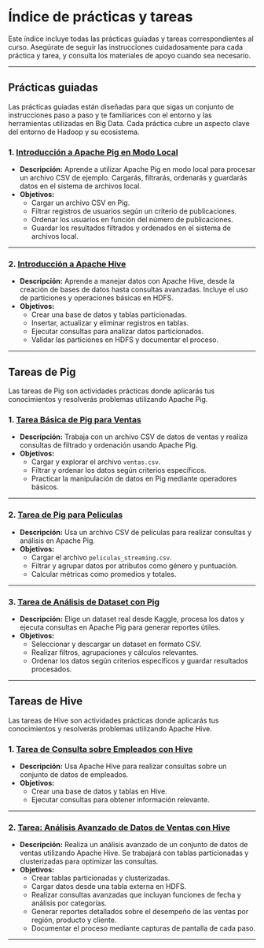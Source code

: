 # Índice de prácticas y tareas

Este índice incluye todas las prácticas guiadas y tareas correspondientes al curso. Asegúrate de seguir las instrucciones cuidadosamente para cada práctica y tarea, y consulta los materiales de apoyo cuando sea necesario.

---

## **Prácticas guiadas**

Las prácticas guiadas están diseñadas para que sigas un conjunto de instrucciones paso a paso y te familiarices con el entorno y las herramientas utilizadas en Big Data. Cada práctica cubre un aspecto clave del entorno de Hadoop y su ecosistema.

### **1. [Introducción a Apache Pig en Modo Local](./pig/1_introduccion_apache_pig_local.md)**  
- **Descripción:** Aprende a utilizar Apache Pig en modo local para procesar un archivo CSV de ejemplo. Cargarás, filtrarás, ordenarás y guardarás datos en el sistema de archivos local.  
- **Objetivos:**
    - Cargar un archivo CSV en Pig.
    - Filtrar registros de usuarios según un criterio de publicaciones.
    - Ordenar los usuarios en función del número de publicaciones.
    - Guardar los resultados filtrados y ordenados en el sistema de archivos local.

---

### **2. [Introducción a Apache Hive](./hive/1_introduccion_apache_hive.md)**  
- **Descripción:** Aprende a manejar datos con Apache Hive, desde la creación de bases de datos hasta consultas avanzadas. Incluye el uso de particiones y operaciones básicas en HDFS.  
- **Objetivos:**
    - Crear una base de datos y tablas particionadas.
    - Insertar, actualizar y eliminar registros en tablas.
    - Ejecutar consultas para analizar datos particionados.
    - Validar las particiones en HDFS y documentar el proceso.

---

## **Tareas de Pig**

Las tareas de Pig son actividades prácticas donde aplicarás tus conocimientos y resolverás problemas utilizando Apache Pig.

### **1. [Tarea Básica de Pig para Ventas](./pig/2_ventas.md)**  
- **Descripción:** Trabaja con un archivo CSV de datos de ventas y realiza consultas de filtrado y ordenación usando Apache Pig.  
- **Objetivos:**
    - Cargar y explorar el archivo `ventas.csv`.
    - Filtrar y ordenar los datos según criterios específicos.
    - Practicar la manipulación de datos en Pig mediante operadores básicos.

---

### **2. [Tarea de Pig para Películas](./pig/3_peliculas.md)**  
- **Descripción:** Usa un archivo CSV de películas para realizar consultas y análisis en Apache Pig.  
- **Objetivos:**
    - Cargar el archivo `peliculas_streaming.csv`.
    - Filtrar y agrupar datos por atributos como género y puntuación.
    - Calcular métricas como promedios y totales.

---

### **3. [Tarea de Análisis de Dataset con Pig](./pig/4_csv_eleccion.md)**  
- **Descripción:** Elige un dataset real desde Kaggle, procesa los datos y ejecuta consultas en Apache Pig para generar reportes útiles.  
- **Objetivos:**
    - Seleccionar y descargar un dataset en formato CSV.
    - Realizar filtros, agrupaciones y cálculos relevantes.
    - Ordenar los datos según criterios específicos y guardar resultados procesados.

---

## **Tareas de Hive**

Las tareas de Hive son actividades prácticas donde aplicarás tus conocimientos y resolverás problemas utilizando Apache Hive.

### **1. [Tarea de Consulta sobre Empleados con Hive](./hive/2_empleados.md)**
- **Descripción:** Usa Apache Hive para realizar consultas sobre un conjunto de datos de empleados.
- **Objetivos:**
    - Crear una base de datos y tablas en Hive.
    - Ejecutar consultas para obtener información relevante.

---

### **2. [Tarea: Análisis Avanzado de Datos de Ventas con Hive](./hive/3_ventas.md)**  
- **Descripción:** Realiza un análisis avanzado de un conjunto de datos de ventas utilizando Apache Hive. Se trabajará con tablas particionadas y clusterizadas para optimizar las consultas.  
- **Objetivos:**
    - Crear tablas particionadas y clusterizadas.
    - Cargar datos desde una tabla externa en HDFS.
    - Realizar consultas avanzadas que incluyan funciones de fecha y análisis por categorías.
    - Generar reportes detallados sobre el desempeño de las ventas por región, producto y cliente.
    - Documentar el proceso mediante capturas de pantalla de cada paso.

---